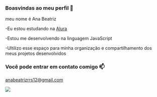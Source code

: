 ### Boasvindas ao meu perfil 💙

meu nome é Ana Beatriz 

-Eu estou estudando na [Alura](https://www.alura.com.br)

-Estou me desenvolvendo na linguagem JavaScript

-Ultilizo esse espaço para minha organização e compartilhamento dos meus projetos desenvolvidos

### Você pode entrar em contato comigo 📫

anabeatrizrrs12@gmail.com



![](https://media1.tenor.com/m/T-v0GPYS_6EAAAAC/rapunzel-tangled.gif)

